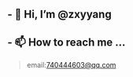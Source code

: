 ## - 👋 Hi, I’m @zxyyang
## - 📫 How to reach me ...
> email:740444603@qq.com
> 

<!---
zxyyang/zxyyang is a ✨ special ✨ repository because its `README.md` (this file) appears on your GitHub profile.
You can click the Preview link to take a look at your changes.
--->
